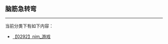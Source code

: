 <div style="font-size: 20px; margin-bottom: 15px; font-weight: bold;">脑筋急转弯</div>
<hr style="height: 1px; margin: 1em 0px;" />

当前分类下有如下内容：

* [【0292】nim_游戏](/tools/tpl/【0292】nim_游戏.md)